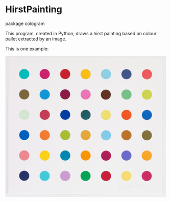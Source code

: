 # HirstPainting
package cologram

This program, created in Python, draws a hirst painting based on colour pallet extracted by an image.

This is one example:


![](Image2.jpg)